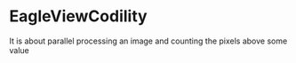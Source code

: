 # EagleViewCodility
It is about parallel processing an image and counting the pixels above some value

